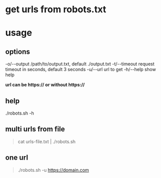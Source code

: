# get urls from robots.txt

# usage

## options
-o/--output /path/to/output.txt, default ./output.txt
-t/--timeout request timeout in seconds, default 3 seconds
-u/--url url to get
-h/--help show help

**url can be https:// or without https://**

## help
./robots.sh -h

## multi urls from file
> cat urls-file.txt | ./robots.sh

## one url
> ./robots.sh -u https://domain.com